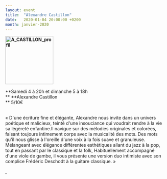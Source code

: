 ```yaml
---
layout: event
title:  "Alexandre Castillon"
date:   2020-01-04 20:00:00 +0200
month: janvier-2020
---
```

**<img class=" size-thumbnail wp-image-6136 alignleft" src="http://localhost/wpagendarts/wp-content/uploads/2019/03/a_castillon_profil.png?w=150" alt="A_CASTILLON_profil" width="150" height="150" srcset="http://localhost/wpagendarts/wp-content/uploads/2019/03/a_castillon_profil.png 1500w, http://localhost/wpagendarts/wp-content/uploads/2019/03/a_castillon_profil-300x300.png 300w, http://localhost/wpagendarts/wp-content/uploads/2019/03/a_castillon_profil-1024x1024.png 1024w, http://localhost/wpagendarts/wp-content/uploads/2019/03/a_castillon_profil-150x150.png 150w, http://localhost/wpagendarts/wp-content/uploads/2019/03/a_castillon_profil-768x768.png 768w, http://localhost/wpagendarts/wp-content/uploads/2019/03/a_castillon_profil-1200x1200.png 1200w" sizes="(max-width: 150px) 100vw, 150px" />**

**Samedi 4 à 20h et dimanche 5 à 18h  
** **Alexandre Castillon  
** <span style="font-weight:400;">5/10€</span>

<span style="font-weight:400;"><br /> </span><span style="font-weight:400;">« D'une écriture fine et élégante, Alexandre nous invite dans un univers poétique et malicieux, teinté d'une insouciance qui voudrait rendre à la vie sa légèreté enfantine.</span><span style="font-weight:400;">Il navigue sur des mélodies originales et colorées, faisant toujours intimement corps avec la musicalité des mots. Des mots qu'il nous glisse à l'oreille d'une voix à la fois suave et granuleuse.   Mélangeant avec élégance différentes esthétiques allant du jazz à la pop, tout en passant par le classique et la folk, Habituellement accompagné d'une viole de gambe, il vous présente une version duo intimiste avec son complice Frédéric Deschodt à la guitare classique. » </span>

[<span style="font-weight:400;"> </span>](https://we.tl/t-VCFCC2yvR9)